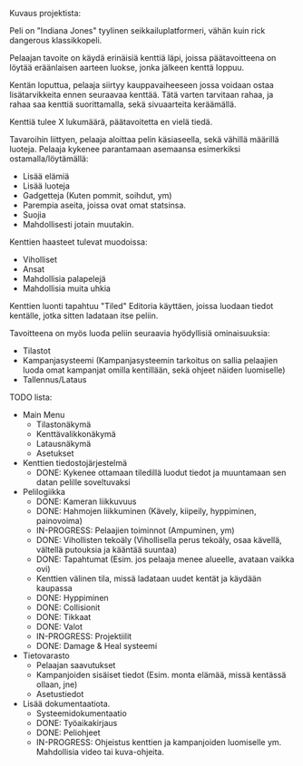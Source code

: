 Kuvaus projektista:

Peli on "Indiana Jones" tyylinen seikkailuplatformeri, vähän kuin rick dangerous klassikkopeli.

Pelaajan tavoite on käydä erinäisiä kenttiä läpi, joissa päätavoitteena on löytää eräänlaisen aarteen luokse, jonka jälkeen kenttä loppuu.

Kentän loputtua, pelaaja siirtyy kauppavaiheeseen jossa voidaan ostaa lisätarvikkeita ennen seuraavaa kenttää. Tätä varten tarvitaan rahaa, ja rahaa saa kenttiä suorittamalla, sekä sivuaarteita keräämällä.

Kenttiä tulee X lukumäärä, päätavoitetta en vielä tiedä.

Tavaroihin liittyen, pelaaja aloittaa pelin käsiaseella, sekä vähillä määrillä luoteja. Pelaaja kykenee parantamaan asemaansa esimerkiksi ostamalla/löytämällä:

- Lisää elämiä
- Lisää luoteja
- Gadgetteja (Kuten pommit, soihdut, ym)
- Parempia aseita, joissa ovat omat statsinsa.
- Suojia
- Mahdollisesti jotain muutakin.

Kenttien haasteet tulevat muodoissa:

- Viholliset
- Ansat
- Mahdollisia palapelejä
- Mahdollisia muita uhkia

Kenttien luonti tapahtuu "Tiled" Editoria käyttäen, joissa luodaan tiedot kentälle, jotka sitten ladataan itse peliin.

Tavoitteena on myös luoda peliin seuraavia hyödyllisiä ominaisuuksia:

- Tilastot
- Kampanjasysteemi (Kampanjasysteemin tarkoitus on sallia pelaajien luoda omat kampanjat omilla kentillään, sekä ohjeet näiden luomiselle)
- Tallennus/Lataus


TODO lista:

- Main Menu
    - Tilastonäkymä
    - Kenttävalikkonäkymä
    - Latausnäkymä
    - Asetukset
- Kenttien tiedostojärjestelmä
    - DONE: Kykenee ottamaan tiledillä luodut tiedot ja muuntamaan sen datan pelille soveltuvaksi
- Pelilogiikka
    - DONE: Kameran liikkuvuus
    - DONE: Hahmojen liikkuminen (Kävely, kiipeily, hyppiminen, painovoima)
    - IN-PROGRESS: Pelaajien toiminnot (Ampuminen, ym)
    - DONE: Vihollisten tekoäly (Vihollisella perus tekoäly, osaa kävellä, vältellä putouksia ja kääntää suuntaa)
    - DONE: Tapahtumat (Esim. jos pelaaja menee alueelle, avataan vaikka ovi)
    - Kenttien välinen tila, missä ladataan uudet kentät ja käydään kaupassa
    - DONE: Hyppiminen
    - DONE: Collisionit
    - DONE: Tikkaat
    - DONE: Valot
    - IN-PROGRESS: Projektiilit
    - DONE: Damage & Heal systeemi
- Tietovarasto
    - Pelaajan saavutukset
    - Kampanjoiden sisäiset tiedot (Esim. monta elämää, missä kentässä ollaan, jne)
    - Asetustiedot
- Lisää dokumentaatiota.
    - Systeemidokumentaatio
    - DONE: Työaikakirjaus
    - DONE: Peliohjeet
    - IN-PROGRESS: Ohjeistus kenttien ja kampanjoiden luomiselle ym. Mahdollisia video tai kuva-ohjeita.





